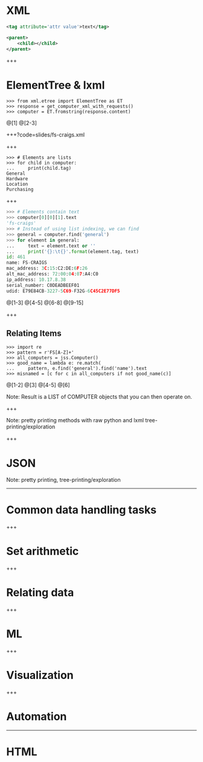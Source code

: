 # XML

```xml
<tag attribute='attr value'>text</tag>
```

```xml
<parent>
	<child></child>
</parent>
```

+++

# ElementTree & lxml

```
>>> from xml.etree import ElementTree as ET
>>> response = get_computer_xml_with_requests()
>>> computer = ET.fromstring(response.content)
```
@[1]
@[2-3]

+++?code=slides/fs-craigs.xml

+++
```
>>> # Elements are lists
>>> for child in computer:
...		print(child.tag)
General
Hardware
Location
Purchasing
```

+++

```python
>>> # Elements contain text
>>> computer[0][0][1].text
'fs-craigs'
>>> # Instead of using list indexing, we can find
>>> general = computer.find('general')
>>> for element in general:
...		text = element.text or ''
...		print('{}:\t{}'.format(element.tag, text)
id: 461
name: FS-CRAIGS
mac_address: 3C:15:C2:DE:6F:26
alt_mac_address: 72:00:04:07:A4:C0
ip_address: 10.17.8.38
serial_number: C0DEADBEEF01
udid: E79E84CB-3227-5C69-F32G-6C45C2E77DF5
```
@[1-3]
@[4-5]
@[6-8]
@[9-15]

+++
## Relating Items
```
>>> import re
>>> pattern = r'FS[A-Z]+'
>>> all_computers = jss.Computer()
>>> good_name = lambda e: re.match(
...		pattern, e.find('general').find('name').text
>>> misnamed = [c for c in all_computers if not good_name(c)]
```
@[1-2]
@[3]
@[4-5]
@[6]

Note:
Result is a LIST of COMPUTER objects that you can then operate on.

+++

Note:
pretty printing methods with raw python and lxml
tree-printing/exploration

+++
# JSON
Note:
pretty printing, tree-printing/exploration

---
# Common data handling tasks
+++
# Set arithmetic
+++
# Relating data
+++
# ML
+++
# Visualization
+++
# Automation
---
# HTML
